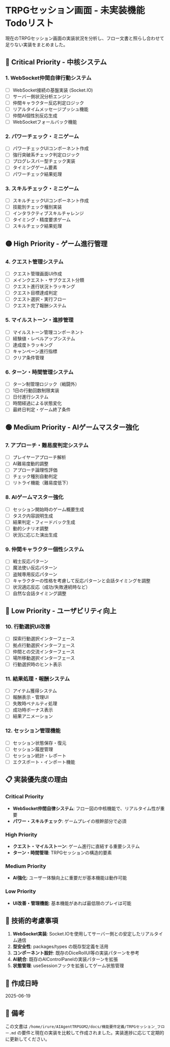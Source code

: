 # TRPGセッション画面 - 未実装機能 Todoリスト

現在のTRPGセッション画面の実装状況を分析し、フロー文書と照らし合わせて足りない実装をまとめました。

## 🔴 Critical Priority - 中核システム

### 1. WebSocket仲間自律行動システム
- [ ] WebSocket接続の基盤実装 (Socket.IO)
- [ ] サーバー側状況分析エンジン
- [ ] 仲間キャラクター反応判定ロジック
- [ ] リアルタイムメッセージプッシュ機能
- [ ] 仲間AI個性別反応生成
- [ ] WebSocketフォールバック機能

### 2. パワーチェック・ミニゲーム
- [ ] パワーチェックUIコンポーネント作成
- [ ] 強行突破系チェック判定ロジック
- [ ] プログレスバー型チェック実装
- [ ] タイミングゲーム要素
- [ ] パワーチェック結果処理

### 3. スキルチェック・ミニゲーム  
- [ ] スキルチェックUIコンポーネント作成
- [ ] 技能別チェック種別実装
- [ ] インタラクティブスキルチャレンジ
- [ ] タイミング・精度要求ゲーム
- [ ] スキルチェック結果処理

## 🟡 High Priority - ゲーム進行管理

### 4. クエスト管理システム
- [ ] クエスト管理画面UI作成
- [ ] メインクエスト・サブクエスト分類
- [ ] クエスト進行状況トラッキング
- [ ] クエスト目標達成判定
- [ ] クエスト選択・実行フロー
- [ ] クエスト完了報酬システム

### 5. マイルストーン・進捗管理
- [ ] マイルストーン管理コンポーネント
- [ ] 経験値・レベルアップシステム
- [ ] 達成度トラッキング
- [ ] キャンペーン進行指標
- [ ] クリア条件管理

### 6. ターン・時間管理システム
- [ ] ターン制管理ロジック（戦闘外）
- [ ] 1日の行動回数制限実装
- [ ] 日付進行システム
- [ ] 時間経過による状態変化
- [ ] 最終日判定・ゲーム終了条件

## 🟢 Medium Priority - AIゲームマスター強化

### 7. アプローチ・難易度判定システム
- [ ] プレイヤーアプローチ解析
- [ ] AI難易度動的調整
- [ ] アプローチ論理性評価
- [ ] チェック種別自動判定
- [ ] リトライ機能（難易度低下）

### 8. AIゲームマスター強化
- [ ] セッション開始時のゲーム概要生成
- [ ] タスク内容説明生成
- [ ] 結果判定・フィードバック生成
- [ ] 動的シナリオ調整
- [ ] 状況に応じた演出生成

### 9. 仲間キャラクター個性システム
- [ ] 戦士反応パターン
- [ ] 魔法使い反応パターン
- [ ] 盗賊専用反応パターン
- [ ] キャラクターの性格を考慮して反応パターンと会話タイミングを調整
- [ ] 状況適応反応（成功/失敗連続時など）
- [ ] 自然な会話タイミング調整

## 🔵 Low Priority - ユーザビリティ向上

### 10. 行動選択UI改善
- [ ] 探索行動選択インターフェース
- [ ] 拠点行動選択インターフェース
- [ ] 仲間との交流インターフェース
- [ ] 場所移動選択インターフェース
- [ ] 行動選択時のヒント表示

### 11. 結果処理・報酬システム
- [ ] アイテム獲得システム
- [ ] 報酬表示・管理UI
- [ ] 失敗時ペナルティ処理
- [ ] 成功時ボーナス表示
- [ ] 結果アニメーション

### 12. セッション管理機能
- [ ] セッション状態保存・復元
- [ ] セッション履歴管理
- [ ] セッション統計・レポート
- [ ] エクスポート・インポート機能

## 📋 実装優先度の理由

### Critical Priority
- **WebSocket仲間自律システム**: フロー図の中核機能で、リアルタイム性が重要
- **パワー・スキルチェック**: ゲームプレイの根幹部分で必須

### High Priority  
- **クエスト・マイルストーン**: ゲーム進行に直結する重要システム
- **ターン・時間管理**: TRPGセッションの構造的要素

### Medium Priority
- **AI強化**: ユーザー体験向上に重要だが基本機能は動作可能

### Low Priority
- **UI改善・管理機能**: 基本機能があれば最低限のプレイは可能

## 🔧 技術的考慮事項

1. **WebSocket実装**: Socket.IOを使用してサーバー側との安定したリアルタイム通信
2. **型安全性**: packages/types の既存型定義を活用
3. **コンポーネント設計**: 既存のDiceRollUI等の実装パターンを参考
4. **AI統合**: 既存のAIControlPanelの実装パターンを拡張
5. **状態管理**: useSessionフックを拡張してゲーム状態管理

## 📅 作成日時
2025-06-19

## 📝 備考
この文書は `/home/irure/AIAgentTRPGGM2/docs/機能要件定義/TRPGセッション_フロー.md` の要件と現在の実装を比較して作成されました。実装進捗に応じて定期的に更新してください。